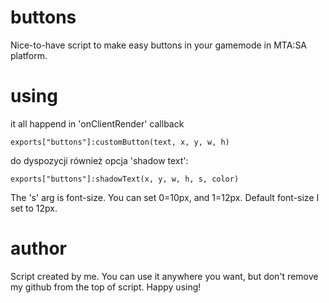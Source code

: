 # buttons
Nice-to-have script to make easy buttons in your gamemode in MTA:SA platform.
# using
it all happend in 'onClientRender' callback
```
exports["buttons"]:customButton(text, x, y, w, h)
```
do dyspozycji również opcja 'shadow text':
```
exports["buttons"]:shadowText(x, y, w, h, s, color)
```
The 's' arg is font-size. You can set 0=10px, and 1=12px.
Default font-size I set to 12px.
# author
Script created by me. You can use it anywhere you want, but don't remove my github from the top of script. Happy using!
